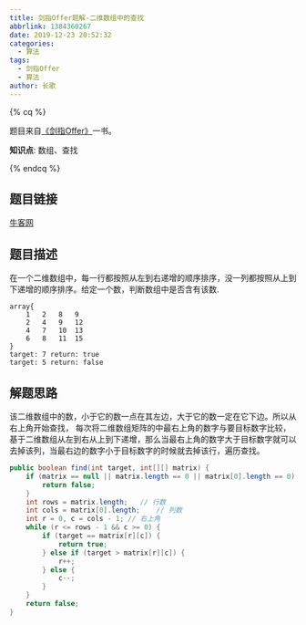 ```yaml
---
title: 剑指Offer题解-二维数组中的查找
abbrlink: 1384360267
date: 2019-12-23 20:52:32
categories:
  - 算法
tags:
  - 剑指Offer
  - 算法
author: 长歌
---
```


{% cq %}

题目来自[《剑指Offer》]( https://book.douban.com/subject/6966465/ )一书。

**知识点**: 数组、查找

{% endcq %}

<!-- More -->


## 题目链接

[牛客网]( https://www.nowcoder.com/practice/abc3fe2ce8e146608e868a70efebf62e?tpId=13&tqId=11154&tPage=1&rp=1&ru=/ta/coding-interviews&qru=/ta/coding-interviews/question-ranking )



## 题目描述

在一个二维数组中，每一行都按照从左到右递增的顺序排序，没一列都按照从上到下递增的顺序排序。给定一个数，判断数组中是否含有该数.

```
array{
	1	2	8	9
	2	4	9	12
	4	7	10	13
	6	8	11	15
}
target: 7 return: true
target: 5 return: false
```



## 解题思路

该二维数组中的数，小于它的数一点在其左边，大于它的数一定在它下边。所以从右上角开始查找， 每次将二维数组矩阵的中最右上角的数字与要目标数字比较，基于二维数组从左到右从上到下递增，那么当最右上角的数字大于目标数字就可以去掉该列，当最右边的数字小于目标数字的时候就去掉该行，遍历查找。

```java
public boolean find(int target, int[][] matrix) {
    if (matrix == null || matrix.length == 0 || matrix[0].length == 0) {
        return false;
    }
    int rows = matrix.length;   // 行数
    int cols = matrix[0].length;    // 列数
    int r = 0, c = cols - 1; // 右上角
    while (r <= rows - 1 && c >= 0) {
        if (target == matrix[r][c]) {
            return true;
        } else if (target > matrix[r][c]) {
            r++;
        } else {
            c--;
        }
    }
    return false;
}
```



